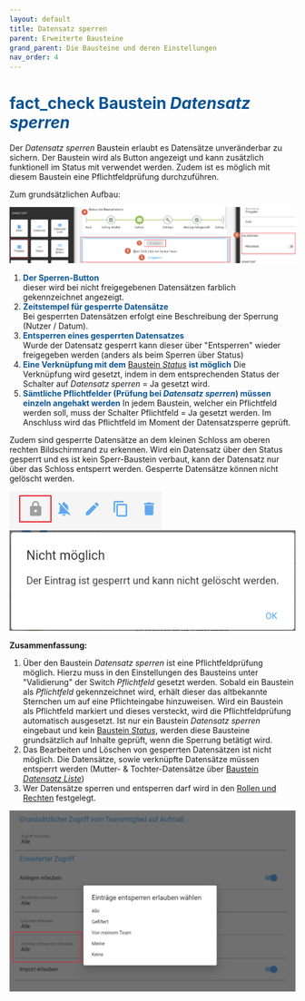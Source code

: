 ```yaml
---
layout: default
title: Datensatz sperren
parent: Erweiterte Bausteine
grand_parent: Die Bausteine und deren Einstellungen
nav_order: 4
---
```


# <span style="color:#0b5394"><span class="material-icons">fact_check</span> **Baustein _Datensatz sperren_**</span>

Der _Datensatz sperren_ Baustein erlaubt es Datensätze unveränderbar zu sichern. Der Baustein wird als
Button angezeigt und kann zusätzlich funktionell im Status mit verwendet werden. Zudem ist es möglich
mit diesem Baustein eine Pflichtfeldprüfung durchzuführen.

Zum grundsätzlichen Aufbau:

![lock](\assets\record-spec-settings\1lock.png 'lock')

1. <span style="color:#0b5394">**Der Sperren-Button**</span>  
   dieser wird bei nicht freigegebenen Datensätzen farblich gekennzeichnet angezeigt.
2. <span style="color:#0b5394">**Zeitstempel für gesperrte Datensätze**</span>  
   Bei gesperrten Datensätzen erfolgt eine Beschreibung der Sperrung (Nutzer / Datum).
3. <span style="color:#0b5394">**Entsperren eines gesperrten Datensatzes**</span>  
   Wurde der Datensatz gesperrt kann dieser über "Entsperren" wieder freigegeben werden
   (anders als beim Sperren über Status)
4. <span style="color:#0b5394">**Eine Verknüpfung mit dem**</span>
   [Baustein _Status_](/docs/record-spec-settings/grand-child-expanded/status.html)
   <span style="color:#0b5394">**ist möglich**</span>
   Die Verknüpfung wird gesetzt, indem in dem entsprechenden Status der Schalter auf _Datensatz sperren_ = Ja gesetzt wird.
5. <span style="color:#0b5394">**Sämtliche Pflichtfelder (Prüfung bei _Datensatz sperren_) müssen einzeln angehakt werden**</span>
   In jedem Baustein, welcher ein Pflichtfeld werden soll, muss der Schalter Pflichtfeld = Ja gesetzt werden.
   Im Anschluss wird das Pflichtfeld im Moment der Datensatzsperre geprüft.

Zudem sind gesperrte Datensätze an dem kleinen Schloss am oberen rechten Bildschirmrand zu erkennen.
Wird ein Datensatz über den Status gesperrt und es ist kein Sperr-Baustein verbaut, kann der Datensatz nur über das Schloss entsperrt werden.
Gesperrte Datensätze können nicht gelöscht werden.

![lock2](\assets\record-spec-settings\2lock.png 'lock2') ![lock3](\assets\record-spec-settings\3lock.png 'lock3')

**Zusammenfassung:**

1. Über den Baustein _Datensatz sperren_ ist eine Pflichtfeldprüfung möglich. Hierzu muss in den Einstellungen des
   Bausteins unter "Validierung" der Switch _Pflichtfeld_ gesetzt werden. Sobald ein Baustein als _Pflichtfeld_
   gekennzeichnet wird, erhält dieser das altbekannte Sternchen um auf eine Pflichteingabe hinzuweisen. Wird ein
   Baustein als Pflichtfeld markiert und dieses versteckt, wird die Pflichtfeldprüfung automatisch ausgesetzt. Ist nur
   ein Baustein _Datensatz sperren_ eingebaut und kein
   [Baustein _Status_](/docs/record-spec-settings/grand-child-expanded/status.html),
   werden diese Bausteine grundsätzlich auf Inhalte geprüft, wenn die Sperrung betätigt wird.
2. Das Bearbeiten und Löschen von gesperrten Datensätzen ist nicht möglich. Die Datensätze, sowie verknüpfte Datensätze
   müssen entsperrt werden (Mutter- & Tochter-Datensätze über
   [Baustein _Datensatz Liste_](/docs/record-spec-settings/grand-child-expanded/record-list.html))
3. Wer Datensätze sperren und entsperren darf wird in den
   [Rollen und Rechten](/docs/global-settings-and-functions.html#rechte--berechtigungen)
   festgelegt.

![lock4](\assets\record-spec-settings\4lock.png 'lock4')
